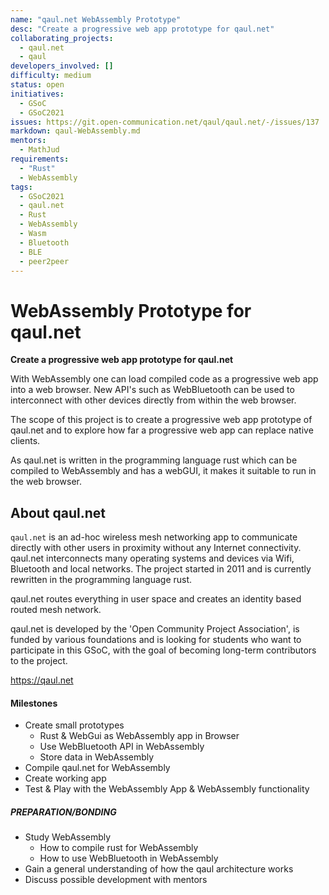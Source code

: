 ```yaml
---
name: "qaul.net WebAssembly Prototype"
desc: "Create a progressive web app prototype for qaul.net"
collaborating_projects:
  - qaul.net
  - qaul
developers_involved: []
difficulty: medium
status: open
initiatives:
  - GSoC
  - GSoC2021
issues: https://git.open-communication.net/qaul/qaul.net/-/issues/137
markdown: qaul-WebAssembly.md
mentors:
  - MathJud
requirements:
  - "Rust"
  - WebAssembly
tags:
  - GSoC2021
  - qaul.net
  - Rust
  - WebAssembly
  - Wasm
  - Bluetooth
  - BLE
  - peer2peer
---
```


# WebAssembly Prototype for qaul.net

**Create a progressive web app prototype for qaul.net**

With WebAssembly one can load compiled code as a progressive web app into a web browser.
New API's such as WebBluetooth can be used to interconnect with other devices directly from within the web browser.

The scope of this project is to create a progressive web app prototype of qaul.net and to explore how far a progressive web app can replace native clients.

As qaul.net is written in the programming language rust which can be compiled to WebAssembly and has a webGUI, it makes it suitable to run in the web browser.


## About qaul.net

`qaul.net` is an ad-hoc wireless mesh networking app to communicate directly with other users in proximity without any Internet connectivity.
qaul.net interconnects many operating systems and devices via Wifi, Bluetooth and local networks.
The project started in 2011 and is currently rewritten in the programming language rust.

qaul.net routes everything in user space and creates an identity based routed mesh network.

qaul.net is developed by the 'Open Community Project Association', is funded by various foundations and is looking for students who want to participate in this GSoC, with the goal of becoming long-term contributors to the
project.

https://qaul.net


#### Milestones

* Create small prototypes
  * Rust & WebGui as WebAssembly app in Browser
  * Use WebBluetooth API in WebAssembly
  * Store data in WebAssembly
* Compile qaul.net for WebAssembly
* Create working app
* Test & Play with the WebAssembly App & WebAssembly functionality


##### PREPARATION/BONDING

* Study WebAssembly
  * How to compile rust for WebAssembly
  * How to use WebBluetooth in WebAssembly
* Gain a general understanding of how the qaul architecture works
* Discuss possible development with mentors
